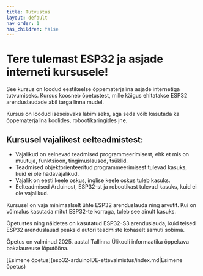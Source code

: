 ```yaml
---
title: Tutvustus
layout: default
nav_order: 1
has_children: false
---
```

# Tere tulemast ESP32 ja asjade interneti kursusele!

See kursus on loodud eestikeelse õppematerjalina asjade internetiga tutvumiseks. Kursus koosneb õpetustest, mille käigus ehitatakse ESP32 arenduslaudade abil targa linna mudel.

Kursus on loodud iseseisvaks läbimiseks, aga seda võib kasutada ka õppematerjalina koolides, robootikaringides jne.

## Kursusel vajalikest eelteadmistest:

- Vajalikud on eelnevad teadmised programmeerimisest, ehk et mis on muutuja, funktsioon, tingimuslaused, tsüklid.
- Teadmised objektorienteeritud programmeerimisest tulevad kasuks, kuid ei ole hädavajalikud.
- Vajalik on eesti keele oskus, inglise keele oskus tuleb kasuks.
- Eelteadmised Arduinost, ESP32-st ja robootikast tulevad kasuks, kuid ei ole vajalikud.

Kursusel on vaja minimaalselt ühte ESP32 arenduslauda ning arvutit. Kui on võimalus kasutada mitut ESP32-te korraga, tuleb see ainult kasuks.

Õpetustes ning näidetes on kasutatud ESP32-S3 arenduslauda, kuid teised ESP32 arenduslauad peaksid autori teadmiste kohaselt samuti sobima.

Õpetus on valminud 2025. aastal Tallinna Ülikooli informaatika õppekava bakalaureuse lõputööna.

[Esimene õpetus](esp32-arduinoIDE-ettevalmistus/index.md|Esimene õpetus)
